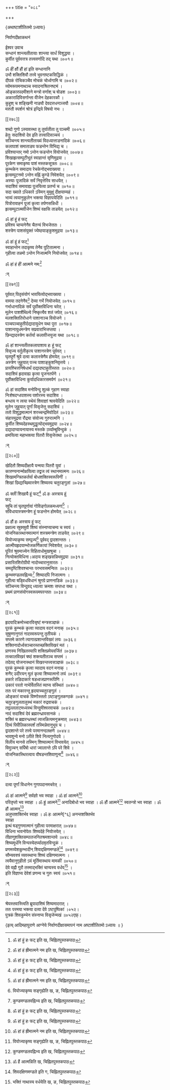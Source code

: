 +++
title = "०८८"

+++

\{अथाष्टाशीतितमो ऽध्यायः\}

निर्वाणदीक्षाकथनं  
    
ईश्वर उवाच  
सन्धानं शान्त्यतीतायाः शान्त्या सार्धं विशुद्धया   ।  
कुर्वीत पूर्ववत्तत्र तत्त्ववर्णादि तद् यथा ॥००१॥  
    
ॐ हीं क्षौं हौं हां इति सन्धानानि  
उभौ शक्तिशिवौ तत्त्वे भुवनाष्टकसिद्धिकं ।  
दीपकं रोचिकञ्चैव मोचकं चोर्ध्वगामि च ॥००२॥  
व्योमरूपमनाथञ्च स्यादनाश्रितनष्टमं ।  
ओङ्कारपदमीशाने मन्त्रो वर्णाश् च षोडश   ॥००३॥  
अकारादिविसर्गान्ता वीजेन देहकारकौ ।  
कुहूश् च शङ्खिनी नाड्यौ देवदत्तधनञ्जयौ ॥००४॥  
मरुतौ स्पर्शनं श्रोत्रं इन्द्रिये विषयो नभः ।  

[[२७८]]
    
शब्दो गुणो ऽस्यावस्था तु तुर्यातीता तु पञ्चमी ॥००५॥  
हेतुः सदाशिवो देव इति तत्त्वादिसञ्चयं ।  
सञ्चिन्त्य शान्त्यतीताख्यं विदध्यात्ताडनादिकं   ॥००६॥  
कलापाशं समाताड्य फडन्तेन विभिद्य च ।  
प्रविश्यान्तर् नमो ऽन्तेन फडन्तेन वियोजयेत् ॥००७॥  
शिखाहृत्सम्पुटीभूतं स्वाहान्तं सृणिमुद्रया   ।  
पूरकेण समाकृष्य पाशं मस्तकसूत्रतः   ॥००८॥  
कुम्भकेन समादाय रेचकेनोद्भवाख्यया ।  
हृत्सम्पुटनमो ऽन्तेन वह्निं कुण्डे निवेशयेत् ॥००९॥  
अस्याः पूजादिकं सर्वं निवृत्तेरिव साधयेत् ।  
सदाशिवं समावाह्य पूजयित्वा प्रतर्प्य च ॥०१०॥  
सदा ख्याते ऽधिकारे ऽस्मिन् मुमुक्षुं दीक्षयाम्यहं   ।  
भाव्यं त्वयानुकूलेन भक्त्या विज्ञापयेदिति ॥०११॥  
पित्रोरावाहनं पूजां कृत्वा तर्पणसन्निधी ।  
हृत्सम्पुटात्मवीजेन शिष्यं वक्षसि ताडयेत्   ॥०१२॥  
    
ॐ हां हूं हं फट्  
प्रविश्य चाप्यनेनैव चैतन्यं विभजेत्ततः ।  
शस्त्रेण पाशसंयुक्तं ज्येष्ठयाङ्कुशमुद्रया   ॥०१३॥  
    
ॐ हां हूं हं फट्[^१]  
स्वाहान्तेन तदाकृष्य तेनैव पुटितात्मना ।  
गृहीत्वा तन्नमो ऽन्तेन निजात्मनि नियोजयेत् ॥०१४॥  
    
ॐ हां हं हीं आत्मने नमः[^२]  
    
:न्  
    
[^१]: ॐ हां हुं हः फट् इति ख, चिह्नितपुस्तकपाठः  
    
[^२]: ॐ हां हं ह्रीमात्मने नम इति ख, चिह्नितपुस्तकपाठः  

[[२७९]]
    
पूर्ववत् पितृसंयोगं भावयित्वोद्भवाख्यया ।  
वामया तदनेनैव[^१] देव्या गर्भे नियोजयेत् ॥०१५॥  
गर्भाधानादिकं सर्वं पूर्वोक्तविधिना चरेत् ।  
मूलेन पाशशैथिल्ये निष्कृत्यैव शतं जपेत् ॥०१६॥  
मलशक्तितिरोधाने पाशानाञ्च वियोजने ।  
पञ्चपञ्चाहुतीर्दद्यादायुधेन यथा पुरा ॥०१७॥  
पाशानायुधमन्त्रेण सप्रवाराभिजप्तया ।  
छिन्द्यादस्त्रेण कर्तर्या कलावीजयुजा यथा ॥०१८॥  
    
ॐ हां शान्त्यतीतकलापाशाय हः हूं फट्  
विसृज्य वर्तुलीकृत्य पाशानस्त्रेण पूर्ववत् ।  
घृतपूर्णे श्रुवे दत्वा कलास्त्रेणैव होमयेत् ॥०१९॥  
अस्त्रेण जुहुयात् पज्च पाशाङ्कुशनिवृत्तये ।  
प्रायश्चित्तनिषेधार्थं दद्यादष्टाहुतीस्ततः   ॥०२०॥  
सदाशिवं हृदावाह्य कृत्वा पूजनतर्पणे ।  
पूर्वोक्तविधिना कुर्यादधिकारसमर्पणं ॥०२१॥  
    
ॐ हां सदाशिव मनोविन्दु शुल्कं गृहाण स्वाहा  
निःशेषदग्धपाशस्य पशोरस्य सदाशिव ।  
बन्धाय न त्वया स्थेयं शिवाज्ञां श्रावयेदिति ॥०२२॥  
मूलेन जुहुयात् पूर्णां विसृजेत्तु सदाशिवं ।  
ततो विशुद्धमात्मानं शरच्चन्द्रमिवोदितं ॥०२३॥  
संहारमुद्रया रौद्र्या संयोज्य गुरुरात्मनि ।  
कुर्वीत शिष्यदेहस्थमुद्धृत्योद्भवमुद्रया ॥०२४॥  
दद्यादाप्यायनायास्य मस्तके ऽर्घ्याम्बुविन्दुकं ।  
क्षमयित्वा महाभक्त्या पितरौ विसृजेत्तथा ॥०२५॥  
    
:न्  
    
[^१]: वामया हृदयेनैवेति ग, चिह्नितपुस्तकपाठः  

[[२८०]]
    
खेदितौ शिष्यदीक्षायै यन्मया पितरौ युवां ।  
कारुण्यनान्मोक्षयित्वा तद्व्रज त्वं स्थानमात्मनः   ॥०२६॥  
शिखामन्त्रितकर्तर्या बोधशक्तिस्वरूपिणीं ।  
शिखां छिद्याच्छिवास्त्रेण शिष्यस्य चतुरङ्गुलां   ॥०२७॥  
    
ॐ क्लीं शिखायै हूं फट्[^१] ॐ हः अस्त्राय हूं  
फट्  
स्रुचि तां घृतपूर्णायां गोविड्गोलकमध्यगां[^२]   ।  
संविधायास्त्रमन्त्रेण हूं फडन्तेन होमयेत् ॥०२८॥  
    
ॐ हौं हः अस्त्राय हूं फट्  
प्रक्षाल्य स्रुक्स्रुवौ शिष्यं संस्नाप्याचम्य च स्वयं   ।  
योजनिकास्थानमात्मानं शस्त्रमन्त्रेण ताडयेत् ॥०२९॥  
वियोज्याकृष्य सम्पूज्य[^३] पूर्ववद् द्वादशान्ततः   ।  
आत्मीयहृदयाम्भोजकर्णिकायां निवेशयेत् ॥०३०॥  
पूरितं श्रुवमाज्येन विहिताधोमुखश्रुचा ।  
नित्योक्तविधिना।अदाय शङ्खसन्निभमुद्रया ॥०३१॥  
प्रसारितशिरोग्रीवो नादोच्चारानुसारतः ।  
समदृष्टिशिवश्चान्तः परभावसमन्वितः ॥०३२॥  
कुम्भमण्डलवह्निभ्यः[^४] शिष्यादपि निजात्मनः   ।  
गृहीत्वा षड्विधविधानं श्रुगग्रे प्राणनाडिकं   ॥०३३॥  
सञ्चिन्त्य विन्दुवद् ध्यात्वा क्रमशः सप्तधा यथा   ।  
प्रथमं प्राणसंयोगस्वरूपमपरन्ततः ॥०३४॥  
    
:न्  
    
[^१]: ॐ हूं शिखायै हूं फट् इति ख, ङ, चिह्नितपुस्तकपाठः  । ॐ ह्रीं शिखायै ह्रं फडिति ग, चिह्नितपुस्तकपाठः  
    
[^२]: गोविन्दलोकमध्यगामिति ख, चिह्नितपुस्तकपाठः  
    
[^३]: वियोज्याकृष्य सङ्गृह्येति ख, ङ, चिह्नितपुस्तकपाठः  
    
[^४]: कुण्डमण्डलवह्निभ्य इति ख, चिह्नितपुस्तकपाठः  

[[२८१]]
    
हृदयादिक्रमोच्चारविसृष्टं मन्त्रसञ्ज्ञकं   ।  
पूरकं कुम्भकं कृत्वा व्यादाय वदनं मनाक्   ॥०३५॥  
सुषुम्णानुगतं नादस्वरूपन्तु तृतीयकं ।  
सप्तमे कारणे त्यागात्प्रशान्तविखरं लयः ॥०३६॥  
शक्तिनादोर्ध्वसञ्चारस्तच्छक्तिविखरं मतं ।  
प्राणस्य निखिलस्यापि शक्तिप्रमेयवर्जितं ॥०३७॥  
तत्कालविखरं षष्ठं शक्त्यतीतञ्च सप्तमं   ।  
तदेतद् योजनास्थानं विखरन्तत्त्वसञ्ज्ञकं ॥०३८॥  
पूरकं कुम्भकं कृत्वा व्यादाय वदनं मनाक्   ।  
शनैर् उदीरयन् मूलं कृत्वा शिष्यात्मनो लयं   ॥०३९॥  
हकारे तडिदाकारे षडध्वजप्राणरूपिणि ।  
उकारं परतो नाभेर्वितस्तिं व्याप्य संस्थितं ॥०४०॥  
ततः परं मकारन्तु हृदयाच्चतुरङ्गुलं ।  
ओङ्कारं वाचकं विष्णोस्ततो ऽष्टाङ्गुलकण्ठकं   ॥०४१॥  
चतुरङ्गुलतालुस्थं मकारं रुद्रवाचकं ।  
तद्वल्ललाटमध्यस्थं विन्दुमीश्वरवाचकं ॥०४२॥  
नादं सदाशिवं देवं ब्रह्मरन्ध्रावसानकं   ।  
शक्तिं च ब्रह्मरन्ध्रस्थां त्यजन्नित्यमनुक्रमात् ॥०४३॥  
दिव्यं पिपीलिकास्पर्शं तस्मिन्नेवानुभूय च ।  
द्वादशान्ते परे तत्त्वे परमानन्दलक्षणे ॥०४४॥  
भावशून्ये मनो ऽतीते शिवे नित्यगुणोदये ।  
विलीय मानसे तस्मिन् शिष्यात्मानं विभावयेत् ॥०४५॥  
विमुञ्चन् सर्पिषो धारां ज्वालान्ते ऽपि परे शिवे ।  
योजनिकास्थिरत्वाय वौषडन्तशिवाणुना[^१] ॥०४६॥  
    
:न्  
    
[^१]: वौषडन्तशिवात्मनेति ख, चिह्नितपुस्तकपाठः  

[[२८२]]
    
दत्वा पूर्णां विधानेन गुणापदानमचरेत् ।  
    
ॐ हां आत्मने[^१] सर्वज्ञो भव स्वाहा । ॐ हां आत्मने[^२]  
परितृप्तो भव स्वाहा । ॐ ह्रूं आत्मने[^३] अनादिबोधो भव स्वाहा  । ॐ हौं आत्मने[^४] स्वतन्त्रो भव स्वाहा । ॐ हौं आत्मन्[^५]  
अलुप्तशक्तिर्भव स्वाहा । ॐ हः आत्मने[^६] अनन्तशक्तिर्भव  
स्वाहा  
इत्थं षड्गुणमात्मानं गृहीत्वा परमाक्षरात्   ॥०४७॥  
विधिना भावनोपेतः शिष्यदेहे नियोजयेत् ।  
तीव्राणुशक्तिसम्पातजनितश्रमशान्तये ॥०४८॥  
शिष्यमूर्धनि विन्यस्येदर्घ्यादमृतविन्दुकं ।  
प्रणमय्येशकुम्भादीन् शिवाद्दक्षिणमण्डले[^७]   ॥०४९॥  
सौम्यवक्त्रं व्यवस्थाप्य शिष्यं दक्षिणमात्मनः   ।  
त्वयैवानुगृहीतो ऽयं मूर्तिमास्थाय मामकीं   ॥०५०॥  
देवे वह्नौ गुरौ तस्माद्भक्तिं चाप्यस्य वर्धय[^८] ।  
इति विज्ञाप्य देवेशं प्रणम्य च गुरुः स्वयं ॥०५१॥  
    
:न्  
    
[^१]: ॐ ह्रीं आत्मन्निति ख, चिह्नितपुस्तकपाठः । ॐ हौं  
आत्मन्निति घ, चिह्नितपुस्तकपाठः  
    
[^२]: ॐ ह्रीं आत्मने इति ख, ग, चिह्नितपुस्तकपाठः । ॐ हीं  
आत्मन्निति ङ, चिह्नितपुस्तकपाठः  
    
[^३]: ॐ ह्रैं आत्मन्निति ख, चिह्नितपुस्तकपाठः । ॐ आत्मन्निति ग,  
घ, चिह्नितपुस्तकपाठः  
    
[^४]: ॐ ह्रैं आत्मन्निति ख, चिह्नितपुस्तकपाठः । ॐ हुं आत्मन्निति  
ग, चिह्नितपुस्तकपाठः । ॐ हौं आत्मन्निति घ, ङ,  
चिह्नितपुस्तकपाठः  
    
[^५]: ॐ हैं आत्मन्निति ख, चिह्नितपुस्तकपाठः  
    
[^७]: शिवदक्षिणमण्डले इति ग, चिह्नितपुस्तकपाठः  
    
[^८]: भक्तिं नाथास्य वर्धयेति ख, ङ, चिह्नितपुस्तकपाठः  

[[२८३]]
    
श्रेयस्तवास्त्विति ब्रूयादाशिषं शिष्यमादरात् ।  
ततः परमया भक्त्या दत्वा देवे ऽष्टपुष्पिकां   ।०५२।  
पुत्रकं शिवकुम्भेन संस्नाप्य विसृजेन्मखं ॥०५२एफ़्।  
    
\{इत्य् आदिमहापुराणे आग्नेये निर्वाणदीक्षासमापनं नाम अष्टाशीतितमो ऽध्यायः ॥  }
    